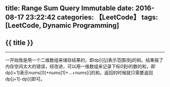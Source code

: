 title: Range Sum Query Immutable
date: 2016-08-17 23:22:42
categories: 【LeetCode】
tags: [LeetCode, Dynamic Programming]
---
## {{ title }} ##

---

一开始我是用一个二维数组来储存结果的，即dp[i][j]表示范围i到j的和。结果报了内存空间太大的错误，经改进，可以用一维数组来记录下标0到i的数的和，即dp[i+1]表示nums[0]+nums[1]+...+nums[i]的和。返回的时候就只需要返回dp[j+1]-dp[i]即可。